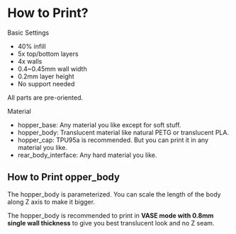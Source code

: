 # How to Print?

Basic Settings

* 40% infill
* 5x top/bottom layers
* 4x walls
* 0.4~0.45mm wall width
* 0.2mm layer height
* No support needed

All parts are pre-oriented.



Material

* hopper_base: Any material you like except for soft stuff. 
* hopper_body: Translucent material like natural PETG or translucent PLA. 
* hopper_cap: TPU95a is recommended. But you can print it in any material you like. 
* rear_body_interface: Any hard material you like. 
  
  

## How to Print opper_body

The hopper_body is parameterized. You can scale the length of the body along Z axis to make it bigger. 

The hopper_body is recommended to print in **VASE mode with 0.8mm single wall thickness** to give you best translucent look and no Z seam. 
